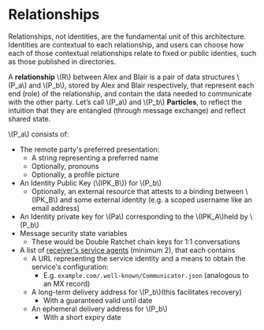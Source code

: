 # Relationships

Relationships, not identities, are the fundamental unit of this architecture. Identities are contextual to each relationship, and users can choose how each of those contextual relationships relate to fixed or public identies, such as those published in directories.

A **relationship** \\(R\\) between Alex and Blair is a pair of data structures \\(P_a\\) and \\(P_b\\), stored by Alex and Blair respectively, that represent each end (role) of the relationship, and contain the data needed to communicate with the other party. Let’s call  \\(P_a\\) and \\(P_b\\) **Particles**, to reflect the intuition that they are entangled (through message exchange) and reflect shared state.

\\(P_a\\) consists of:
- The remote party's preferred presentation:
  - A string representing a preferred name
  - Optionally, pronouns
  - Optionally, a profile picture
- An Identity Public Key (\\(IPK_B\\)) for \\(P_b\\)
  - Optionally, an external resource that attests to a binding between \\(IPK_B\\) and some external identity (e.g. a scoped username like an email address)
- An Identity private key for \\(Pa\\) corresponding to the \\(IPK_A\\)held by \\(P_b\\)
- Message security state variables
  - These would be Double Ratchet chain keys for 1:1 conversations
- A list of [receiver's service agents](reference/receiving-service.md) (minimum 2), that each contains
  - A URL representing the service identity and a means to obtain the service's configuration:
    -  E.g. `example.com/.well-known/Communicator.json`
    (analogous to an MX record)
  - A long-term delivery address for \\(P_b\\)(this facilitates recovery)
    - With a guaranteed valid until date
  - An ephemeral delivery address for \\(P_b\\)
    - With a short expiry date